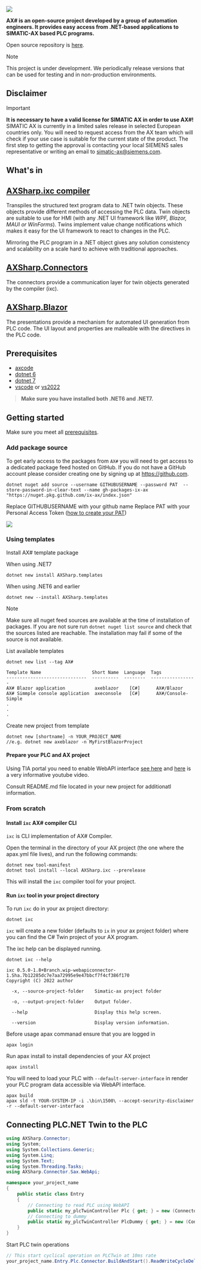 
![](~/images/banner.png)

**AX# is an open-source project developed by a group of automation engineers. It provides easy access from .NET-based applications to SIMATIC-AX based PLC programs.**

Open source repository is [here](https://github.com/ix-ax/axsharp).

>[!NOTE]
>This project is under development. We periodically release versions that can be used for testing and in non-production environments.




## Disclaimer

>[!IMPORTANT]
> **It is necessary to have a valid license for SIMATIC AX in order to use AX#!**  
SIMATIC AX is currently in a limited sales release in selected European countries only. You will need to request access from the AX team which will check if your use case is suitable for the current state of the product. The first step to getting the approval is contacting your local SIEMENS sales representative or writing an email to [simatic-ax@siemens.com](mailto:simatic-ax@siemens.com?subject=Request%20for%20access%20|%20SIMATIC%20AX%20for%20IX).

## What's in

## [AXSharp.ixc compiler](~/articles/compiler/README.md)

Transpiles the structured text program data to .NET twin objects. These objects provide different methods of accessing the PLC data. Twin objects are suitable to use for HMI (with any .NET UI framework like *WPF, Blazor, MAUI or WinForms*). Twins implement value change notifications which makes it easy for the UI framework to react to changes in the PLC.

Mirroring the PLC program in a .NET object gives any solution consistency and scalability on a scale hard to achieve with traditional approaches.

## [AXSharp.Connectors](~/articles/connectors/README.md)

The connectors provide a communication layer for twin objects generated by the compiler (ixc).

## [AXSharp.Blazor](~/articles/blazor/README.md)

The presentations provide a mechanism for automated UI generation from PLC code. The UI layout and properties are malleable with the directives in the PLC code.

## Prerequisites

- [axcode](https://axcite.me)
- [dotnet 6](https://dotnet.microsoft.com/en-us/download/dotnet/6.0)
- [dotnet 7](https://dotnet.microsoft.com/en-us/download/dotnet/7.0)
- [vscode](https://code.visualstudio.com/Download) or [vs2022](https://visualstudio.microsoft.com/vs/)

> **Make sure you have installed both .NET6 and .NET7.**

## Getting started

Make sure you meet all [prerequisites](#prerequisites).

### Add package source

To get early access to the packages from `AX#` you will need to get access to a dedicated package feed hosted on GitHub. If you do not have a GitHub account please consider creating one by signing up at https://github.com.

~~~
dotnet nuget add source --username GITHUBUSERNAME --password PAT  --store-password-in-clear-text --name gh-packages-ix-ax "https://nuget.pkg.github.com/ix-ax/index.json"
~~~

Replace GITHUBUSERNAME with your github name
Replace PAT with your Personal Access Token ([how to create your PAT](https://docs.github.com/en/authentication/keeping-your-account-and-data-secure/creating-a-personal-access-token))

![](~/images/2022-12-21-08-04-36.png)


### Using templates

Install AX# template package

When using .NET7
~~~
dotnet new install AXSharp.templates
~~~

When using .NET6 and earlier
~~~
dotnet new --install AXSharp.templates
~~~
> [!NOTE]
> Make sure all nuget feed sources are available at the time of installation of packages.
If you are not sure run `dotnet nuget list source` and check that the sources listed are reachable.
The installation may fail if some of the source is not available.

List available templates

~~~
dotnet new list --tag AX#

Template Name                   Short Name  Language  Tags
------------------------------  ----------  --------  -----------------
AX# Blazor application           axeblazor    [C#]      AX#/Blazor
AX# Simmple console application  axeconsole   [C#]      AX#/Console-Simple
.
.
.
~~~

Create new project from template

~~~
dotnet new [shortname] -n YOUR_PROJECT_NAME
//e.g. dotnet new axeblazor -n MyFirstBlazorProject
~~~

#### Prepare your PLC and AX project

Using TIA portal you need to enable WebAPI interface [see here](https://console.simatic-ax.siemens.io/docs/hwld/PlcWebServer) and [here](https://youtu.be/d9EX2FixY1A?t=151) is a very informative youtube video.


Consult README.md file located in your new project for additionatl information.

### From scratch

#### Install `ixc` AX# compiler CLI

`ixc` is CLI implementation of AX# Compiler.

Open the terminal in the directory of your AX project (the one where the apax.yml file lives), and run the following commands:

~~~
dotnet new tool-manifest 
dotnet tool install --local AXSharp.ixc --prerelease
~~~

This will install the `ixc` compiler tool for your project.

#### Run `ixc` tool in your project directory

To run `ixc` do in your ax project directory:

~~~
dotnet ixc
~~~

`ixc` will create a new folder (defaults to `ix` in your ax project folder) where you can find the C# Twin project of your AX program.

The ixc help can be displayed running.

~~~
dotnet ixc --help

ixc 0.5.0-1.8+Branch.wip-webapiconnector-1.Sha.7b12285dc7e7aa72995e9e47bbcf7f4cf386f170
Copyright (C) 2022 author

  -x, --source-project-folder    Simatic-ax project folder

  -o, --output-project-folder    Output folder.

  --help                         Display this help screen.

  --version                      Display version information.
~~~

Before usage apax commanad ensure that you are logged in
~~~
apax login 
~~~

Run apax install to install dependencies of your AX project
~~~
apax install 
~~~


You will need to load your PLC with `--default-server-interface` in render your PLC program data accessible via WebAPI interface.

~~~
apax build
apax sld -t YOUR-SYSTEM-IP -i .\bin\1500\ --accept-security-disclaimer -r --default-server-interface
~~~

## Connecting PLC.NET Twin to the PLC

~~~C#
using AXSharp.Connector;
using System;
using System.Collections.Generic;
using System.Linq;
using System.Text;
using System.Threading.Tasks;
using AXSharp.Connector.Sax.WebApi;

namespace your_project_name
{
    public static class Entry
    {
        // Connecting to read PLC using WebAPI
        public static my_plcTwinController Plc { get; } = new (ConnectorAdapterBuilder.Build().CreateWebApi("10.10.101.1", "Everybody", "", true));
        // Connecting to dummy
        public static my_plcTwinController PlcDummy { get; } = new (ConnectorAdapterBuilder.Build().CreateDummy());
    }
}
~~~

Start PLC twin operations

~~~C#
// This start cyclical operation on PLCTwin at 10ms rate
your_project_name.Entry.Plc.Connector.BuildAndStart().ReadWriteCycleDelay = 10;
~~~
